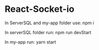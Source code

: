 # React-Socket-io

In ServerSQL and my-app folder use:
    npm i
    
In serverSQL folder run:
    npm run devStart
    
In my-app run:
    yarn start
